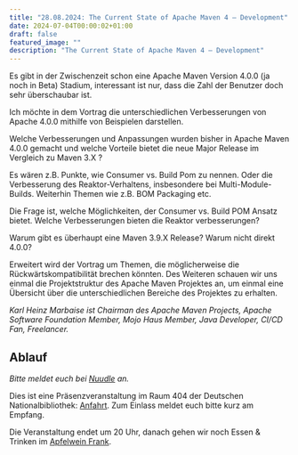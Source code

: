 ```yaml
---
title: "28.08.2024: The Current State of Apache Maven 4 – Development"
date: 2024-07-04T00:00:02+01:00
draft: false
featured_image: ""
description: "The Current State of Apache Maven 4 – Development"
---
```


Es gibt in der Zwischenzeit schon eine Apache Maven Version 4.0.0 (ja noch in Beta) Stadium, interessant ist nur, dass die Zahl der Benutzer doch sehr überschaubar ist.

Ich möchte in dem Vortrag die unterschiedlichen Verbesserungen von Apache 4.0.0 mithilfe von Beispielen darstellen.

Welche Verbesserungen und Anpassungen wurden bisher in Apache Maven 4.0.0 gemacht und welche Vorteile bietet die neue Major Release im Vergleich zu Maven 3.X ?

Es wären z.B. Punkte, wie Consumer vs. Build Pom zu nennen. Oder die Verbesserung des Reaktor-Verhaltens, insbesondere bei Multi-Module-Builds. Weiterhin Themen wie z.B. BOM Packaging etc.

Die Frage ist, welche Möglichkeiten, der Consumer vs. Build POM Ansatz bietet. Welche Verbesserungen bieten die Reaktor verbesserungen?

Warum gibt es überhaupt eine Maven 3.9.X Release? Warum nicht direkt 4.0.0?

Erweitert wird der Vortrag um Themen, die möglicherweise die Rückwärtskompatibilität brechen könnten. Des Weiteren schauen wir uns einmal die Projektstruktur des Apache Maven Projektes an, um einmal eine Übersicht über die unterschiedlichen Bereiche des Projektes zu erhalten.

_Karl Heinz Marbaise ist Chairman des Apache Maven Projects, Apache Software Foundation Member, Mojo Haus Member, Java Developer, CI/CD Fan, Freelancer._

## Ablauf 

_Bitte meldet euch bei [Nuudle](https://nuudel.digitalcourage.de/JrXdCscvh8tbqAGs) an._

Dies ist eine Präsenzveranstaltung im Raum 404 der Deutschen Nationalbibliothek: [Anfahrt](https://www.dnb.de/DE/Benutzung/Frankfurt/frankfurt_node.html#doc57382bodyText5).
Zum Einlass meldet euch bitte kurz am Empfang.

Die Veranstaltung endet um 20 Uhr, danach gehen wir noch Essen & Trinken im [Apfelwein Frank](https://www.apfelweinwirtschaft-frank.de/).